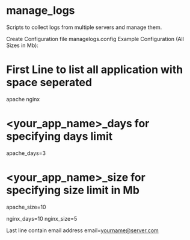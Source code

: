 # manage_logs
Scripts to collect logs from multiple servers and manage them.

Create Configuration file managelogs.config
Example Configuration (All Sizes in Mb):
# First Line to list all application with space seperated
apache nginx
# <your_app_name>_days for specifying days limit
apache_days=3

# <your_app_name>_size for specifying size limit in Mb
apache_size=10

nginx_days=10
nginx_size=5

Last line contain email address
email=yourname@server.com
